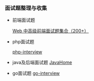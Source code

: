 ### 面试题整理与收集

+ 前端面试题

  [Web 中高级前端面试题集合（200+）](https://segmentfault.com/a/1190000021966814)
  
  
+ php面试题
  
   [php-interview](https://xianyunyh.gitbooks.io/php-interview/)
   
+ java及后端面试题
   [JavaHome](https://github.com/whx123/JavaHome)
   
+ go面试题
    [go-interview](https://github.com/public-apis/public-apis)

  


